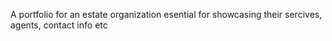 A portfolio for an estate organization esential for showcasing their sercives, agents, contact info etc
